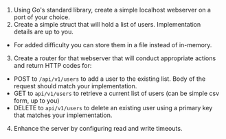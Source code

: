 1. Using Go's standard library, create a simple localhost webserver on a port of your choice.
2. Create a simple struct that will hold a list of users. Implementation details are up to you.
* For added difficulty you can store them in a file instead of in-memory.
3. Create a router for that webserver that will conduct appropriate actions and return HTTP codes for:
* POST to `/api/v1/users` to add a user to the existing list. Body of the request should match your implementation.
* GET to `api/v1/users` to retrieve a current list of users (can be simple csv form, up to you)
* DELETE to `api/v1/users` to delete an existing user using a primary key that matches your implementation.
4. Enhance the server by configuring read and write timeouts.